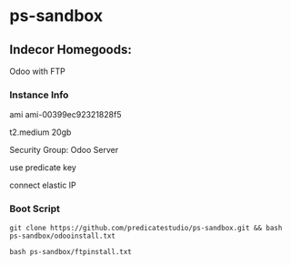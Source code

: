 # ps-sandbox

## Indecor Homegoods:

Odoo with FTP

### Instance Info

ami ami-00399ec92321828f5 

t2.medium 20gb

Security Group: Odoo Server

use predicate key

connect elastic IP

### Boot Script

    git clone https://github.com/predicatestudio/ps-sandbox.git && bash ps-sandbox/odooinstall.txt

    bash ps-sandbox/ftpinstall.txt
